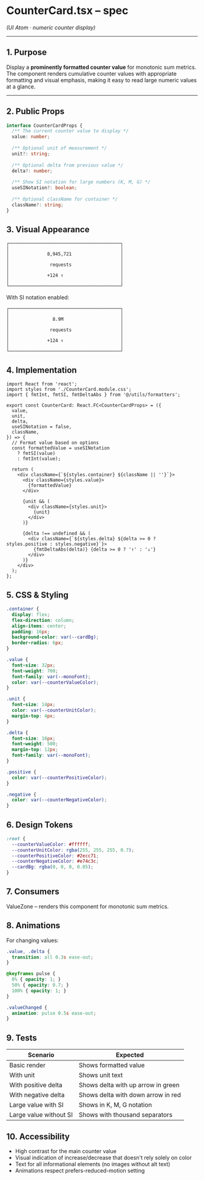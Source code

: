# CounterCard.tsx – spec
*(UI Atom · numeric counter display)*

---

## 1. Purpose

Display a **prominently formatted counter value** for monotonic sum metrics. The component renders cumulative counter values with appropriate formatting and visual emphasis, making it easy to read large numeric values at a glance.

---

## 2. Public Props

```ts
interface CounterCardProps {
  /** The current counter value to display */
  value: number;
  
  /** Optional unit of measurement */
  unit?: string;
  
  /** Optional delta from previous value */
  delta?: number;
  
  /** Show SI notation for large numbers (K, M, G) */
  useSINotation?: boolean;
  
  /** Optional className for container */
  className?: string;
}
```

## 3. Visual Appearance

```
┌─────────────────────────────────────────┐
│                                         │
│              8,945,721                  │
│                                         │
│               requests                  │
│                                         │
│              +124 ↑                     │
│                                         │
└─────────────────────────────────────────┘
```

With SI notation enabled:
```
┌─────────────────────────────────────────┐
│                                         │
│                8.9M                     │
│                                         │
│               requests                  │
│                                         │
│              +124 ↑                     │
│                                         │
└─────────────────────────────────────────┘
```

## 4. Implementation

```tsx
import React from 'react';
import styles from './CounterCard.module.css';
import { fmtInt, fmtSI, fmtDeltaAbs } from '@/utils/formatters';

export const CounterCard: React.FC<CounterCardProps> = ({
  value,
  unit,
  delta,
  useSINotation = false,
  className,
}) => {
  // Format value based on options
  const formattedValue = useSINotation 
    ? fmtSI(value) 
    : fmtInt(value);
  
  return (
    <div className={`${styles.container} ${className || ''}`}>
      <div className={styles.value}>
        {formattedValue}
      </div>
      
      {unit && (
        <div className={styles.unit}>
          {unit}
        </div>
      )}
      
      {delta !== undefined && (
        <div className={`${styles.delta} ${delta >= 0 ? styles.positive : styles.negative}`}>
          {fmtDeltaAbs(delta)} {delta >= 0 ? '↑' : '↓'}
        </div>
      )}
    </div>
  );
};
```

## 5. CSS & Styling

```css
.container {
  display: flex;
  flex-direction: column;
  align-items: center;
  padding: 16px;
  background-color: var(--cardBg);
  border-radius: 6px;
}

.value {
  font-size: 32px;
  font-weight: 700;
  font-family: var(--monoFont);
  color: var(--counterValueColor);
}

.unit {
  font-size: 14px;
  color: var(--counterUnitColor);
  margin-top: 4px;
}

.delta {
  font-size: 16px;
  font-weight: 500;
  margin-top: 12px;
  font-family: var(--monoFont);
}

.positive {
  color: var(--counterPositiveColor);
}

.negative {
  color: var(--counterNegativeColor);
}
```

## 6. Design Tokens

```css
:root {
  --counterValueColor: #ffffff;
  --counterUnitColor: rgba(255, 255, 255, 0.7);
  --counterPositiveColor: #2ecc71;
  --counterNegativeColor: #e74c3c;
  --cardBg: rgba(0, 0, 0, 0.05);
}
```

## 7. Consumers

ValueZone – renders this component for monotonic sum metrics.

## 8. Animations

For changing values:

```css
.value, .delta {
  transition: all 0.3s ease-out;
}

@keyframes pulse {
  0% { opacity: 1; }
  50% { opacity: 0.7; }
  100% { opacity: 1; }
}

.valueChanged {
  animation: pulse 0.5s ease-out;
}
```

## 9. Tests

| Scenario | Expected |
|----------|----------|
| Basic render | Shows formatted value |
| With unit | Shows unit text |
| With positive delta | Shows delta with up arrow in green |
| With negative delta | Shows delta with down arrow in red |
| Large value with SI | Shows in K, M, G notation |
| Large value without SI | Shows with thousand separators |

## 10. Accessibility

- High contrast for the main counter value
- Visual indication of increase/decrease that doesn't rely solely on color
- Text for all informational elements (no images without alt text)
- Animations respect prefers-reduced-motion setting
